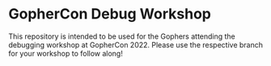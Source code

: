 # GopherCon Debug Workshop

This repository is intended to be used for the Gophers attending the debugging workshop at
GopherCon 2022. Please use the respective branch for your workshop to follow along!